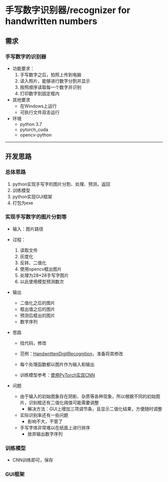 # 手写数字识别器/recognizer for handwritten numbers

## 需求

### 手写数字的识别器

- 功能要求：
  1. 手写数字之后，拍照上传到电脑
  2. 读入照片，能够进行数字分割并显示
  3. 按照顺序读取每一个数字并识别
  4. 打印数字到固定框内
- 其他要求
  - 在Windows上运行
  - 可执行文件双击运行
- 环境
  - python 3.7
  - pytorch_cuda
  - opencv-python

---

## 开发思路

### 总体思路

1. python实现手写字的图片分割、处理、预测，返回
2. 训练模型
4. python实现GUI框架
5. 打包为exe

### 实现手写数字的图片分割等

- 输入：图片路径
- 过程：
  1. 读取文件
  2. 灰度化
  3. 反转、二值化
  4. 使用opencv框出图片
  5. 处理为28*28手写字图片
  6. 以此使用模型预测数次
- 输出
  - 二值化之后的图片
  - 框出值之后的图片
  - 预测后框出的图片
  - 数字序列
  
- 思路
  - 找代码，修改
  - 范例：[HandwrittenDigitRecognition](https://github.com/Wangzg123/HandwrittenDigitRecognition)，准备将其修改
  
  - 每个处理函数都以图片作为输入和输出
  - 训练模型参考：[使用PyTorch实现CNN](https://blog.csdn.net/qq_34714751/article/details/85610966)

- 问题
  - 由于输入的初始图象存在阴影、杂质等各种现象，所以根据不同的初始图片，识别框还有二值化阈值可能需要调整
    - 解决方法：GUI上增加三项调节条，且显示二值化结果，方便随时调整
  - 实际识别率还有一些问题
    - 影响不大，不管了
  - 手写字体非常难以在纸面上进行排序
    - 放弃输出数字序列

### 训练模型

- CNN训练即可，保存

### GUI框架

